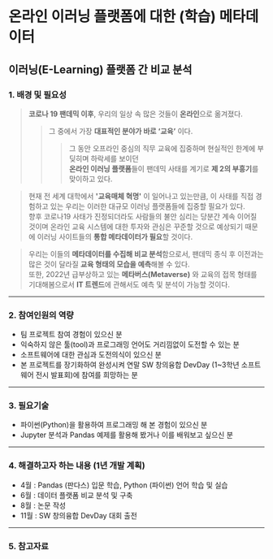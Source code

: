 # 온라인 이러닝 플랫폼에 대한 (학습) 메타데이터
## 이러닝(E-Learning) 플랫폼 간 비교 분석

### 1. 배경 및 필요성
> **코로나 19 팬데믹 이후**, 우리의 일상 속 많은 것들이 **온라인**으로 옮겨졌다.   
>>그 중에서 가장 **대표적인 분야가 바로 ‘교육’** 이다.   
>>>그 동안 오프라인 중심의 직무 교육에 집중하며 현실적인 한계에 부딪히며 하락세를 보이던   
**온라인 이러닝 플랫폼**들이 팬데믹 사태를 계기로 **제 2의 부흥기**를 맞이하고 있다.
   
>현재 전 세계 대학에서 **'교육매체 혁명'** 이 일어나고 있는만큼, 이 사태를 직접 경험하고 있는 우리는 이러한 대규모 이러닝 플랫폼들에 집중할 필요가 있다.   
향후 코로나19 사태가 진정되더라도 사람들의 불안 심리는 당분간 계속 이어질 것이며 온라인 교육 시스템에 대한 투자와 관심은 꾸준할 것으로 예상되기 때문에 이러닝 사이트들의 **통합 메타데이터가 필요**할 것이다.
   
>우리는 이들의 **메타데이터를 수집해 비교 분석**함으로서, 팬데믹 종식 후 이전과는 많은 것이 달라질 **교육 형태의 모습을 예측**해볼 수 있다.   
또한, 2022년 급부상하고 있는 **메타버스(Metaverse)** 와 교육의 접목 형태를 기대해봄으로서 **IT 트렌드**에 관해서도 예측 및 분석이 가능할 것이다.   
***
### 2. 참여인원의 역량
- 팀 프로젝트 참여 경험이 있으신 분
- 익숙하지 않은 툴(tool)과 프로그래밍 언어도 거리낌없이 도전할 수 있는 분
- 소프트웨어에 대한 관심과 도전의식이 있으신 분
- 본 프로젝트를 장기화하여 완성시켜 연말 SW 창의융합 DevDay (1~3학년 소프트웨어 전시 발표회)에 참여를 희망하는 분
***
### 3. 필요기술
- 파이썬(Python)을 활용하여 프로그래밍 해 본 경험이 있으신 분
- Jupyter 분석과 Pandas 예제를 활용해 봤거나 이를 배워보고 싶으신 분
***
### 4. 해결하고자 하는 내용 (1년 개발 계획)
- 4월 : Pandas (판다스) 입문 학습, Python (파이썬) 언어 학습 및 실습
- 6월 : 데이터 플랫폼 비교 분석 및 구축
- 8월 : 논문 작성
- 11월 : SW 창의융합 DevDay 대회 출전
***
### 5. 참고자료
